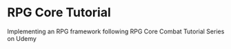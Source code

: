 # RPG Core Tutorial
Implementing an RPG framework following RPG Core Combat Tutorial Series on Udemy